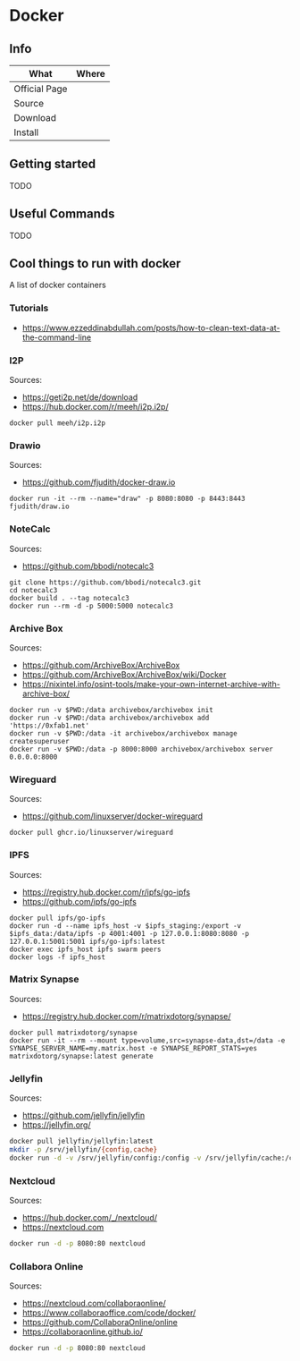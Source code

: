 # Docker

## Info

|What|Where|
|-|-|
|Official Page||
|Source||
|Download||
|Install||

## Getting started

TODO

## Useful Commands

TODO

## Cool things to run with docker

A list of docker containers

### Tutorials

- <https://www.ezzeddinabdullah.com/posts/how-to-clean-text-data-at-the-command-line>

### I2P

Sources:

- <https://geti2p.net/de/download>
- <https://hub.docker.com/r/meeh/i2p.i2p/>

```shell
docker pull meeh/i2p.i2p
```

### Drawio

Sources:

- <https://github.com/fjudith/docker-draw.io>

```shell
docker run -it --rm --name="draw" -p 8080:8080 -p 8443:8443 fjudith/draw.io
```

### NoteCalc

Sources:

- <https://github.com/bbodi/notecalc3>

```shell
git clone https://github.com/bbodi/notecalc3.git
cd notecalc3
docker build . --tag notecalc3
docker run --rm -d -p 5000:5000 notecalc3
```

### Archive Box

Sources:

- <https://github.com/ArchiveBox/ArchiveBox>
- <https://github.com/ArchiveBox/ArchiveBox/wiki/Docker>
- <https://nixintel.info/osint-tools/make-your-own-internet-archive-with-archive-box/>

```shell
docker run -v $PWD:/data archivebox/archivebox init
docker run -v $PWD:/data archivebox/archivebox add 'https://0xfab1.net'
docker run -v $PWD:/data -it archivebox/archivebox manage createsuperuser
docker run -v $PWD:/data -p 8000:8000 archivebox/archivebox server 0.0.0.0:8000
```

### Wireguard

Sources:

- <https://github.com/linuxserver/docker-wireguard>

```shell
docker pull ghcr.io/linuxserver/wireguard
```

### IPFS

Sources:

- <https://registry.hub.docker.com/r/ipfs/go-ipfs>
- <https://github.com/ipfs/go-ipfs>

```shell
docker pull ipfs/go-ipfs
docker run -d --name ipfs_host -v $ipfs_staging:/export -v $ipfs_data:/data/ipfs -p 4001:4001 -p 127.0.0.1:8080:8080 -p 127.0.0.1:5001:5001 ipfs/go-ipfs:latest
docker exec ipfs_host ipfs swarm peers
docker logs -f ipfs_host
```

### Matrix Synapse

Sources:

- <https://registry.hub.docker.com/r/matrixdotorg/synapse/>

```shell
docker pull matrixdotorg/synapse
docker run -it --rm --mount type=volume,src=synapse-data,dst=/data -e SYNAPSE_SERVER_NAME=my.matrix.host -e SYNAPSE_REPORT_STATS=yes matrixdotorg/synapse:latest generate
```

### Jellyfin

Sources:

- <https://github.com/jellyfin/jellyfin>
- <https://jellyfin.org/>

```bash
docker pull jellyfin/jellyfin:latest
mkdir -p /srv/jellyfin/{config,cache}
docker run -d -v /srv/jellyfin/config:/config -v /srv/jellyfin/cache:/cache -v /media:/media --net=host jellyfin/jellyfin:latest
```

### Nextcloud

Sources:

- <https://hub.docker.com/_/nextcloud/>
- <https://nextcloud.com>

```bash
docker run -d -p 8080:80 nextcloud
```

### Collabora Online

Sources:

- <https://nextcloud.com/collaboraonline/>
- <https://www.collaboraoffice.com/code/docker/>
- <https://github.com/CollaboraOnline/online>
- <https://collaboraonline.github.io/>

```bash
docker run -d -p 8080:80 nextcloud
```
